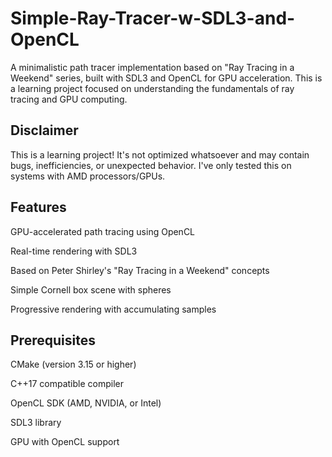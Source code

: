 # Simple-Ray-Tracer-w-SDL3-and-OpenCL


A minimalistic path tracer implementation based on "Ray Tracing in a Weekend" series, built with SDL3 and OpenCL for GPU acceleration. This is a learning project focused on understanding the fundamentals of ray tracing and GPU computing.


## Disclaimer

This is a learning project! It's not optimized whatsoever and may contain bugs, inefficiencies, or unexpected behavior. I've only tested this on systems with AMD processors/GPUs.

## Features

GPU-accelerated path tracing using OpenCL

Real-time rendering with SDL3

Based on Peter Shirley's "Ray Tracing in a Weekend" concepts

Simple Cornell box scene with spheres

Progressive rendering with accumulating samples

## Prerequisites
CMake (version 3.15 or higher)

C++17 compatible compiler

OpenCL SDK (AMD, NVIDIA, or Intel)

SDL3 library

GPU with OpenCL support
